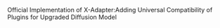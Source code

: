 Official Implementation of X-Adapter:Adding Universal Compatibility of Plugins for Upgraded Diffusion Model
